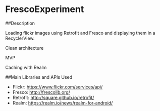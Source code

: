 # FrescoExperiment

##Description

Loading flickr images using Retrofit and Fresco and displaying them in a RecyclerView.

Clean architecture 

MVP

Caching with Realm

##Main Libraries and APIs Used
* Flickr: https://www.flickr.com/services/api/
* Fresco: http://frescolib.org/
* Retrofit: http://square.github.io/retrofit/
* Realm: https://realm.io/news/realm-for-android/
